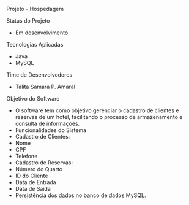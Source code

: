 Projeto - Hospedagem

Status do Projeto
- Em desenvolvimento
  
Tecnologias Aplicadas
- Java
- MySQL
  
Time de Desenvolvedores
- Talita Samara P. Amaral
  
Objetivo do Software
- O software tem como objetivo gerenciar o cadastro de clientes e reservas de um hotel, facilitando o processo de armazenamento e consulta de informações.
- Funcionalidades do Sistema
- Cadastro de Clientes:
- Nome
- CPF
- Telefone
- Cadastro de Reservas:
- Número do Quarto
- ID do Cliente
- Data de Entrada
- Data de Saída
- Persistência dos dados no banco de dados MySQL.

